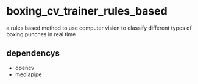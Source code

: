 # boxing_cv_trainer_rules_based
a rules based method to use computer vision to classify different types of boxing punches in real time

## dependencys 
- opencv
- mediapipe
